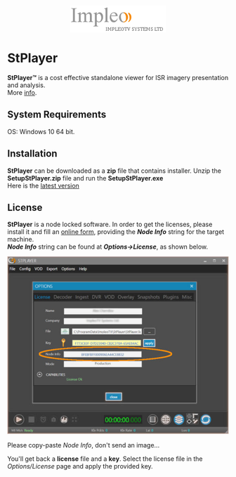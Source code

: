 
<div align="center">
  <a >
    <img src="images/impleo_logo.png" alt="Logo" >
  </a>
</div>

# StPlayer
**StPlayer™** is a cost effective standalone viewer for ISR imagery presentation and analysis.  
More [info](https://www.impleotv.com/content/stplayer/help/index.html).

## System Requirements
OS: Windows 10 64 bit.
## Installation

**StPlayer** can be downloaded as a **zip** file that contains installer. Unzip the **SetupStPlayer.zip** file and run the **SetupStPlayer.exe**  
Here is the [latest version](https://github.com/impleotv/stplayer-release/releases/latest/download/SetupStPlayer.zip)

## License

**StPlayer** is a node locked software. In order to get the licenses, please install it and fill an [online form](https://docs.google.com/forms/d/e/1FAIpQLSd_XW6bDsFce1G1cpds4gMQNlwNax0CvkWzcMbscxZ5rLaIbA/viewform), providing the ***Node Info*** string for the target machine.  
***Node Info*** string can be found at ***Options->License***, as shown below.

![NodeInfo string](images/license.jpg)

Please copy-paste *Node Info*, don't send an image...

You'll get back a **license** file and a **key**.
Select the license file in the *Options/License* page and apply the provided key.
